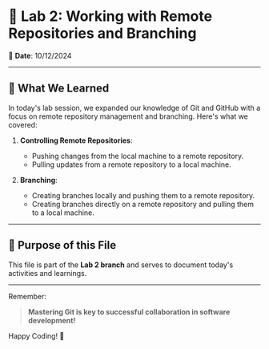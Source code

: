 # 🧪 Lab 2: Working with Remote Repositories and Branching  

📅 **Date**: 10/12/2024  

---

## 📖 **What We Learned**
In today's lab session, we expanded our knowledge of Git and GitHub with a focus on remote repository management and branching. Here's what we covered:

1. **Controlling Remote Repositories**:  
   - Pushing changes from the local machine to a remote repository.  
   - Pulling updates from a remote repository to a local machine.  

2. **Branching**:  
   - Creating branches locally and pushing them to a remote repository.  
   - Creating branches directly on a remote repository and pulling them to a local machine.  

---

## 🎯 **Purpose of this File**
This file is part of the **Lab 2 branch** and serves to document today's activities and learnings.

---

Remember:  
> **Mastering Git is key to successful collaboration in software development!**  

Happy Coding! 🚀
